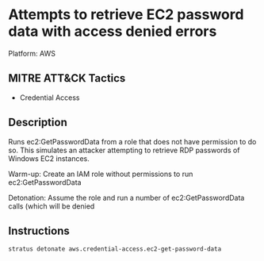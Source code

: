 # Attempts to retrieve EC2 password data with access denied errors

Platform: AWS

## MITRE ATT&CK Tactics

- Credential Access

## Description


Runs ec2:GetPasswordData from a role that does not have permission to do so. This simulates an attacker attempting to
retrieve RDP passwords of Windows EC2 instances.

Warm-up: Create an IAM role without permissions to run ec2:GetPasswordData

Detonation: Assume the role and run a number of ec2:GetPasswordData calls (which will be denied


## Instructions

```bash title="Detonate with Stratus Red Team"
stratus detonate aws.credential-access.ec2-get-password-data
```
